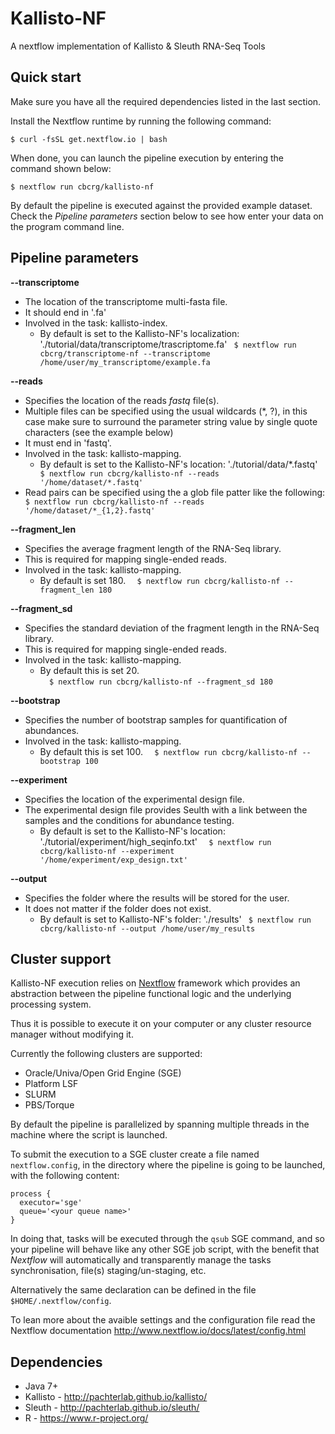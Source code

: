 Kallisto-NF
========

A nextflow implementation of Kallisto & Sleuth RNA-Seq Tools



Quick start 
-----------

Make sure you have all the required dependencies listed in the last section.

Install the Nextflow runtime by running the following command:

    $ curl -fsSL get.nextflow.io | bash


When done, you can launch the pipeline execution by entering the command shown below:

    $ nextflow run cbcrg/kallisto-nf
    

By default the pipeline is executed against the provided example dataset. 
Check the *Pipeline parameters*  section below to see how enter your data on the program 
command line.     
    


Pipeline parameters
-------------------

**--transcriptome**  
   
* The location of the transcriptome multi-fasta file. 
* It should end in '.fa' 
* Involved in the task: kallisto-index.
  * By default is set to the Kallisto-NF's localization: './tutorial/data/transcriptome/trascriptome.fa'
  `  $ nextflow run cbcrg/transcriptome-nf --transcriptome /home/user/my_transcriptome/example.fa  `
    
  
**--reads** 
   
* Specifies the location of the reads *fastq* file(s).
* Multiple files can be specified using the usual wildcards (*, ?), in this case make sure to surround the parameter string
  value by single quote characters (see the example below)
* It must end in 'fastq'.
* Involved in the task: kallisto-mapping.
  * By default is set to the Kallisto-NF's location: './tutorial/data/*.fastq' 
  `  $ nextflow run cbcrg/kallisto-nf --reads '/home/dataset/*.fastq'`
* Read pairs can be specified using the a glob file patter like the following: 
  `  $ nextflow run cbcrg/kallisto-nf --reads '/home/dataset/*_{1,2}.fastq'`    
  

**--fragment_len**
* Specifies the average fragment length of the RNA-Seq library.
* This is required for mapping single-ended reads.
* Involved in the task: kallisto-mapping.
   * By default is set 180. 
  `  $ nextflow run cbcrg/kallisto-nf --fragment_len 180`


**--fragment_sd**
* Specifies the standard deviation of the fragment length in the RNA-Seq library.
* This is required for mapping single-ended reads.
* Involved in the task: kallisto-mapping.
   * By default this is set 20.  
  `  $ nextflow run cbcrg/kallisto-nf --fragment_sd 180`


**--bootstrap**
* Specifies the number of bootstrap samples for quantification of abundances.
* Involved in the task: kallisto-mapping.
   * By default this is set 100. 
  `  $ nextflow run cbcrg/kallisto-nf --bootstrap 100`


**--experiment**
* Specifies the location of the experimental design file. 
* The experimental design file provides Seulth with a link between the samples and the conditions for abundance testing. 
  * By default is set to the Kallisto-NF's location: './tutorial/experiment/high_seqinfo.txt'
  `  $ nextflow run cbcrg/kallisto-nf --experiment '/home/experiment/exp_design.txt'`


**--output** 
   
* Specifies the folder where the results will be stored for the user.  
* It does not matter if the folder does not exist.
  * By default is set to Kallisto-NF's folder: './results' 
  `  $ nextflow run cbcrg/kallisto-nf --output /home/user/my_results  `
  


Cluster support
---------------

Kallisto-NF execution relies on [Nextflow](http://www.nextflow.io) framework which provides an 
abstraction between the pipeline functional logic and the underlying processing system.

Thus it is possible to execute it on your computer or any cluster resource
manager without modifying it.

Currently the following clusters are supported:

  + Oracle/Univa/Open Grid Engine (SGE)
  + Platform LSF
  + SLURM
  + PBS/Torque


By default the pipeline is parallelized by spanning multiple threads in the machine where the script is launched.

To submit the execution to a SGE cluster create a file named `nextflow.config`, in the directory
where the pipeline is going to be launched, with the following content:

    process {
      executor='sge'
      queue='<your queue name>'
    }

In doing that, tasks will be executed through the `qsub` SGE command, and so your pipeline will behave like any
other SGE job script, with the benefit that *Nextflow* will automatically and transparently manage the tasks
synchronisation, file(s) staging/un-staging, etc.

Alternatively the same declaration can be defined in the file `$HOME/.nextflow/config`.

To lean more about the avaible settings and the configuration file read the Nextflow documentation 
 http://www.nextflow.io/docs/latest/config.html
  
  
Dependencies 
------------

 * Java 7+ 
 * Kallisto - http://pachterlab.github.io/kallisto/
 * Sleuth - http://pachterlab.github.io/sleuth/
 * R - https://www.r-project.org/
 
